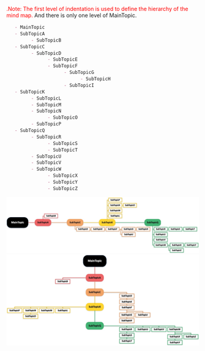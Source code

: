   <span style="color:red;">.Note: The first level of indentation is used to 
      define the hierarchy of the mind map.</span>
         And there is only one level of MainTopic.
   ```markdown
      - MainTopic    
      - SubTopicA
            - SubTopicB
      - SubTopicC
            - SubTopicD
                  - SubTopicE
                  - SubTopicF
                        - SubTopicG
                              - SubTopicH
                        - SubTopicI
      - SubTopicK
            - SubTopicL
            - SubTopicM
            - SubTopicN
                  - SubTopicO
            - SubTopicP
      - SubTopicQ
            - SubTopicR
                  - SubTopicS
                  - SubTopicT
            - SubTopicU
            - SubTopicV
            - SubTopicW
                  - SubTopicX
                  - SubTopicY
                  - SubTopicZ
   ```
   ![Style1](./timeline_sty1.jpg)
   ![Style2](./timeline_sty2.jpg)
